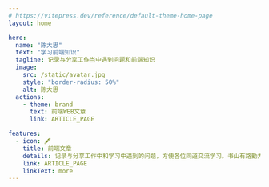 ```yaml
---
# https://vitepress.dev/reference/default-theme-home-page
layout: home

hero:
  name: "陈大思"
  text: "学习前端知识"
  tagline: 记录与分享工作当中遇到问题和前端知识
  image:
    src: /static/avatar.jpg
    style: "border-radius: 50%"
    alt: 陈大思
  actions:
    - theme: brand
      text: 前端WEB文章
      link: ARTICLE_PAGE

features:
  - icon: 🖋️
    title: 前端文章
    details: 记录与分享工作中和学习中遇到的问题，方便各位同道交流学习。书山有路勤为径，学海无涯苦作舟。
    link: ARTICLE_PAGE
    linkText: more
---
```


